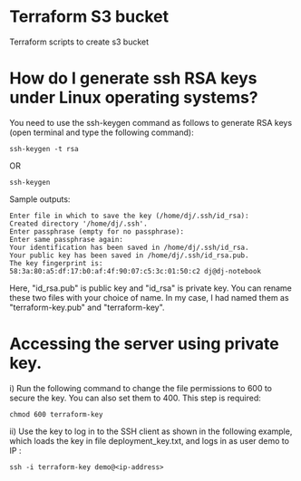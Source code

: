 # Terraform S3 bucket
Terraform scripts to create s3 bucket

# How do I generate ssh RSA keys under Linux operating systems?

You need to use the ssh-keygen command as follows to generate RSA keys (open terminal and type the following command):
```
ssh-keygen -t rsa
```
OR
```
ssh-keygen
```

Sample outputs:

```
Enter file in which to save the key (/home/dj/.ssh/id_rsa): 
Created directory '/home/dj/.ssh'.
Enter passphrase (empty for no passphrase): 
Enter same passphrase again: 
Your identification has been saved in /home/dj/.ssh/id_rsa.
Your public key has been saved in /home/dj/.ssh/id_rsa.pub.
The key fingerprint is:
58:3a:80:a5:df:17:b0:af:4f:90:07:c5:3c:01:50:c2 dj@dj-notebook
```

Here, "id_rsa.pub" is public key and "id_rsa" is private key. You can rename these two files with your choice of name. In my case, I had named them as "terraform-key.pub" and "terraform-key". 

# Accessing the server using private key.

i) Run the following command to change the file permissions to 600 to secure the key. You can also set them to 400. This step is required:
```
chmod 600 terraform-key
```
ii) Use the key to log in to the SSH client as shown in the following example, which loads the key in file deployment_key.txt, and logs in as user demo to IP <ip-address>:
```
ssh -i terraform-key demo@<ip-address>
```
